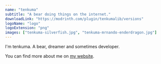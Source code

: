 ```yaml
---
name: "tenkuma"
subtitle: "A bear doing things on the internet."
downloadLink: "https://modrinth.com/plugin/tenkumalib/versions"
logoName: "logo"
logoExtension: "png"
images: ["tenkuma-silverfish.jpg", "tenkuma-mrnando-enderdragon.jpg"]
---
```


I'm tenkuma. A bear, dreamer and sometimes developer.

You can find more about me on [my website](https://adrianvictor.rf.gd).